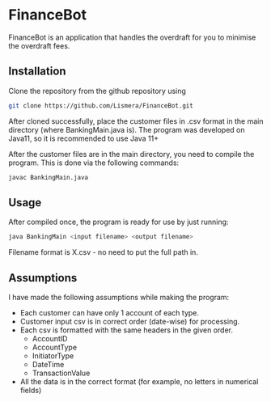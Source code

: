 # FinanceBot

FinanceBot is an application that handles the overdraft for you to minimise the overdraft fees. 

## Installation

Clone the repository from the github repository using
```bash
git clone https://github.com/Lismera/FinanceBot.git
```
After cloned successfully, place the customer files in .csv format in the main directory (where BankingMain.java is). 
The program was developed on Java11, so it is recommended to use Java 11+ 

After the customer files are in the main directory, you need to compile the program. This is done via the following commands:

```bash
javac BankingMain.java
```
## Usage

After compiled once, the program is ready for use by just running:
```bash
java BankingMain <input filename> <output filename>
```
Filename format is X.csv - no need to put the full path in.

## Assumptions
I have made the following assumptions while making the program:
- Each customer can have only 1 account of each type.
- Customer input csv is in correct order (date-wise) for processing.
- Each csv is formatted with the same headers in the given order. 
  - AccountID
  - AccountType
  - InitiatorType
  - DateTime
  - TransactionValue
- All the data is in the correct format (for example, no letters in numerical fields)